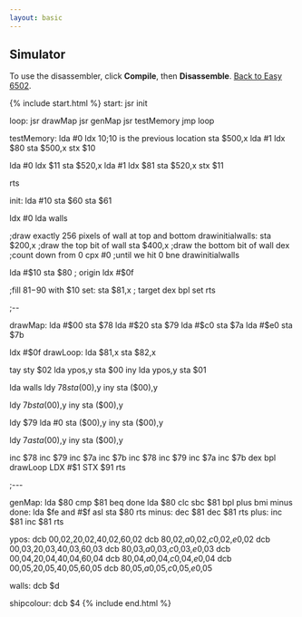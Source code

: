 ```yaml
---
layout: basic
---
```


<h2>Simulator</h2>

To use the disassembler, click **Compile**, then **Disassemble**. [Back to Easy 6502](index.html).

{% include start.html %}
start:
  jsr init

loop:
  jsr drawMap
  jsr genMap
  jsr testMemory
  jmp loop

testMemory:
  lda #0
  ldx $10    ;$10 is the previous location
  sta $500,x
  lda #1
  ldx $80
  sta $500,x
  stx $10

  lda #0
  ldx $11
  sta $520,x
  lda #1
  ldx $81
  sta $520,x
  stx $11

  rts

init:
  lda #10
  sta $60
  sta $61

  ldx #0
  lda walls

;draw exactly 256 pixels of wall at top and bottom
drawinitialwalls:
  sta $200,x ;draw the top bit of wall
  sta $400,x ;draw the bottom bit of wall
  dex        ;count down from 0
  cpx #0     ;until we hit 0
  bne drawinitialwalls

  lda #$10
  sta $80  ; origin
  ldx #$0f

;fill $81-$90 with $10
set:
  sta $81,x  ; target
  dex
  bpl set
  rts

;--

drawMap:
  lda #$00
  sta $78
  lda #$20
  sta $79
  lda #$c0
  sta $7a
  lda #$e0
  sta $7b

  ldx #$0f
drawLoop:
  lda $81,x
  sta $82,x

  tay
  sty $02
  lda ypos,y
  sta $00
  iny
  lda ypos,y
  sta $01

  lda walls
  ldy $78
  sta ($00),y
  iny
  sta ($00),y

  ldy $7b
  sta ($00),y
  iny
  sta ($00),y

  ldy $79
  lda #0
  sta ($00),y
  iny
  sta ($00),y

  ldy $7a
  sta ($00),y
  iny
  sta ($00),y

  inc $78
  inc $79
  inc $7a
  inc $7b
  inc $78
  inc $79
  inc $7a
  inc $7b
  dex
  bpl drawLoop
  LDX #$1
  STX $91
  rts

;---

genMap:
  lda $80
  cmp $81
  beq done
  lda $80
  clc
  sbc $81
  bpl plus
  bmi minus
done:
  lda $fe
  and #$f
  asl
  sta $80
  rts
minus:
  dec $81
  dec $81
  rts
plus:
  inc $81
  inc $81
  rts

ypos:
  dcb $00,$02,$20,$02,$40,$02,$60,$02
  dcb $80,$02,$a0,$02,$c0,$02,$e0,$02
  dcb $00,$03,$20,$03,$40,$03,$60,$03
  dcb $80,$03,$a0,$03,$c0,$03,$e0,$03
  dcb $00,$04,$20,$04,$40,$04,$60,$04
  dcb $80,$04,$a0,$04,$c0,$04,$e0,$04
  dcb $00,$05,$20,$05,$40,$05,$60,$05
  dcb $80,$05,$a0,$05,$c0,$05,$e0,$05

walls:
  dcb $d

shipcolour:
  dcb $4
{% include end.html %}

